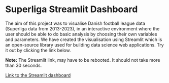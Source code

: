 # Superliga Streamlit Dashboard

The aim of this project was to visualise Danish football league data (Superliga data from 2013-2023), in an interactive environment where the user should be able to do basic analysis by choosing their own variables and parameters. We have created the visualisation using Streamlit which is an open-source library used for building data science web applications.
Try it out by clicking the link below.

**Note:** The Streamlit link, may have to be rebooted. It should not take more than 30 seconds.

[Link to the Streamlit dashboard](https://danish-football-league.streamlit.app/)

